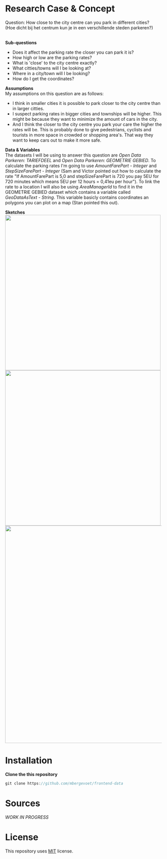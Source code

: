 # Research Case & Concept

Question: How close to the city centre can you park in different cities? <br> (Hoe dicht bij het centrum kun je in een verschillende steden parkeren?) <br>
<br>

**Sub-questions**
- Does it affect the parking rate the closer you can park it is?
- How high or low are the parking rates?
- What is 'close' to the city centre exactly?
- What citties/towns will I be looking at?
- Where in a city/town will I be looking?
- How do I get the coordinates?

**Assumptions** <br>
My assumptions on this question are as follows:
* I think in smaller cities it is possible to park closer to the city centre than in larger citties.
* I suspect parking rates in bigger cities and townships will be higher. This might be because they want to minimize the amount of cars in the city.
* And I think the closer to the city centre you park your care the higher the rates will be. This is probably done to give pedestrians, cyclists and tourists in more space in crowded or shopping area's. That way they want to keep cars out to make it more safe.

**Data & Variables** <br>
The datasets I will be using to answer this question are _Open Data Parkeren: TARIEFDEEL_ and _Open Data Parkeren: GEOMETRIE GEBIED_. To calculate the parking rates I'm going to use _AmountFarePart - Integer_ and _StepSizeFarePart - Integer_ (Sam and Victor pointed out how to calculate the rate "If AmountFarePart is 5,0 and stepSizeFarePart is 720 you pay 5EU for 720 minutes which means 5EU per 12 hours = 0,41eu per hour"). To link the rate to a location I will also be using _AreaManagerId_ to find it in the GEOMETRIE GEBIED dataset which contains a variable called _GeoDataAsText - String_. This variable basicly contains coordinates an polygons you can plot on a map (Stan pointed this out). <br>

**Sketches** <br>
<img src="https://i.imgur.com/CNazY7E.png" height="500"/>
<img src="https://i.imgur.com/7q2VVrb.png" height="500"/>
<img src="https://i.imgur.com/UY49o7u.png" width="700"/>

# Installation

**Clone the this repository** 
```js
git clone https://github.com/mbergevoet/frontend-data
```

# Sources

_WORK IN PROGRESS_

# License

This repository uses [MIT](https://github.com/mbergevoet/iCOV-redesign/blob/master/LICENSE) license.
